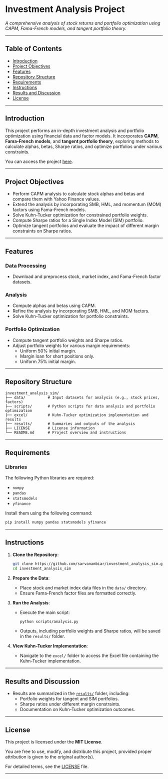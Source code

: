 
# Investment Analysis Project

*A comprehensive analysis of stock returns and portfolio optimization using CAPM, Fama-French models, and tangent portfolio theory.*

---

## Table of Contents
- [Introduction](#introduction)
- [Project Objectives](#project-objectives)
- [Features](#features)
- [Repository Structure](#repository-structure)
- [Requirements](#requirements)
- [Instructions](#instructions)
- [Results and Discussion](#results-and-discussion)
- [License](#license)

---

## Introduction

This project performs an in-depth investment analysis and portfolio optimization using financial data and factor models. It incorporates **CAPM**, **Fama-French models**, and **tangent portfolio theory**, exploring methods to calculate alphas, betas, Sharpe ratios, and optimize portfolios under various constraints.

You can access the project [here](https://github.com/sarvanambiar/investment_analysis_sim/tree/main).

---

## Project Objectives

- Perform CAPM analysis to calculate stock alphas and betas and compare them with Yahoo Finance values.
- Extend the analysis by incorporating SMB, HML, and momentum (MOM) factors using Fama-French models.
- Solve Kuhn-Tucker optimization for constrained portfolio weights.
- Compute Sharpe ratios for a Single Index Model (SIM) portfolio.
- Optimize tangent portfolios and evaluate the impact of different margin constraints on Sharpe ratios.

---

## Features

### **Data Processing**
- Download and preprocess stock, market index, and Fama-French factor datasets.

### **Analysis**
- Compute alphas and betas using CAPM.
- Refine the analysis by incorporating SMB, HML, and MOM factors.
- Solve Kuhn-Tucker optimization for portfolio constraints.

### **Portfolio Optimization**
- Compute tangent portfolio weights and Sharpe ratios.
- Adjust portfolio weights for various margin requirements:
  - Uniform 50% initial margin.
  - Margin loan for short positions only.
  - Uniform 75% initial margin.

---

## Repository Structure

```plaintext
investment_analysis_sim/
├── data/          # Input datasets for analysis (e.g., stock prices, factors)
├── scripts/       # Python scripts for data analysis and portfolio optimization
├── excel/         # Kuhn-Tucker optimization implementation and results
├── results/       # Summaries and outputs of the analysis
├── LICENSE        # License information
└── README.md      # Project overview and instructions
```

---

## Requirements

### Libraries
The following Python libraries are required:

- `numpy`
- `pandas`
- `statsmodels`
- `yfinance`

Install them using the following command:

```bash
pip install numpy pandas statsmodels yfinance
```

---

## Instructions

1. **Clone the Repository**:
   ```bash
   git clone https://github.com/sarvanambiar/investment_analysis_sim.git
   cd investment_analysis_sim
   ```

2. **Prepare the Data**:
   - Place stock and market index data files in the `data/` directory.
   - Ensure Fama-French factor files are formatted correctly.

3. **Run the Analysis**:
   - Execute the main script:
     ```bash
     python scripts/analysis.py
     ```
   - Outputs, including portfolio weights and Sharpe ratios, will be saved in the `results/` folder.

4. **View Kuhn-Tucker Implementation**:
   - Navigate to the `excel/` folder to access the Excel file containing the Kuhn-Tucker implementation.

---

## Results and Discussion

- Results are summarized in the [`results/`](https://github.com/sarvanambiar/investment_analysis_sim/tree/main/results) folder, including:
  - Portfolio weights for tangent and SIM portfolios.
  - Sharpe ratios under different margin constraints.
  - Documentation on Kuhn-Tucker optimization outcomes.

---

## License

This project is licensed under the **MIT License**.

You are free to use, modify, and distribute this project, provided proper attribution is given to the original author(s).

For detailed terms, see the [LICENSE](https://github.com/sarvanambiar/investment_analysis_sim/blob/main/LICENSE) file.

---
